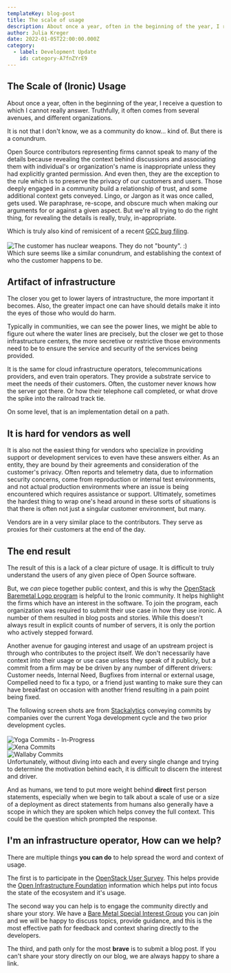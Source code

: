 ```yaml
---
templateKey: blog-post
title: The scale of usage
description: About once a year, often in the beginning of the year, I receive a question to which I cannot really answer. Truthfully, it often comes from several avenues, and different organizations.
author: Julia Kreger
date: 2022-01-05T22:00:00.000Z
category:
  - label: Development Update
    id: category-A7fnZYrE9
---
```


## The Scale of (Ironic) Usage ##

About once a year, often in the beginning of the year, I receive a question to which I cannot really answer. Truthfully, it often comes from several avenues, and different organizations.

It is not that I don't know, we as a community do know... kind of. But there is a conundrum.

Open Source contributors representing firms cannot speak to many of the details because revealing the context behind discussions and associating them with individual's or organization's name is inappropriate unless they had explicitly granted permission. And even then, they are the exception to the rule which is to preserve the privacy of our customers and users. Those deeply engaged in a community build a relationship of trust, and some additional context gets conveyed. Lingo, or Jargon as it was once called, gets used. We paraphrase, re-scope, and obscure much when making our arguments for or against a given aspect. But we're all trying to do the right thing, for revealing the details is really, truly, in-appropriate.

Which is truly also kind of remisicent of a recent [GCC bug filing](https://gcc.gnu.org/bugzilla/show_bug.cgi?id=95644#c4).
<br>
<br>
![The customer has nuclear weapons.  They do not "bounty". :)](/img/customer-has-nuclear-weapons.jpg)
<br>
Which sure seems like a similar conundrum, and establishing the context of who the customer happens to be.

## Artifact of infrastructure ##

The closer you get to lower layers of intrastructure, the more important it becomes. Also, the greater impact one can have should details make it into the eyes of those who would do harm.

Typically in communities, we can see the power lines, we might be able to figure out where the water lines are precisely, but the closer we get to those infrastructure centers, the more secretive or restrictive those environments need to be to ensure the service and security of the services being provided.

It is the same for cloud infrastructure operators, telecommunications providers, and even train operators. They provide a substrate service to meet the needs of their customers. Often, the customer never knows how the server got there. Or how their telephone call completed, or what drove the spike into the railroad track tie.

On some level, that is an implementation detail on a path.

## It is hard for vendors as well ##

It is also not the easiest thing for vendors who specialize in providing support or development services to even have these answers either. As an entity, they are bound by their agreements and consideration of the customer's privacy. Often reports and telemetry data, due to information security concerns, come from reproduction or internal test environments, and not actual production environments where an issue is being encountered which requires assistance or support. Ultimately, sometimes the hardest thing to wrap one's head around in these sorts of situations is that there is often not just a singular customer environment, but many.

Vendors are in a very similar place to the contributors. They serve as proxies for their customers at the end of the day.

## The end result ##

The result of this is a lack of a clear picture of usage. It is difficult to truly understand the users of any given piece of Open Source software.

But, we *can* piece together public context, and this is why the [OpenStack Baremetal Logo program](https://www.openstack.org/use-cases/bare-metal/) is helpful to the Ironic community. It helps highlight the firms which have an interest in the software. To join the program, each organization was required to submit their use case in how they use ironic. A number of them resulted in blog posts and stories. While this doesn't always result in explicit counts of number of servers, it is only the portion who actively stepped forward.

Another avenue for gauging interest and usage of an upstream project is through who contributes to the project itself. We don't necessarily have context into their usage or use case unless they speak of it publicly, but a commit from a firm may be be driven by any number of different drivers: Customer needs, Internal Need, Bugfixes from internal or external usage, Compelled need to fix a typo, or a friend just wanting to make sure they can have breakfast on occasion with another friend resulting in a pain point being fixed.

The following screen shots are from [Stackalytics](https://www.stackalytics.io/?module=ironic-group&metric=commits) conveying commits by companies over the current Yoga development cycle and the two prior development cycles.
<br>
<br>
![Yoga Commits - In-Progress](/img/yoga-in-progress-commits.jpg "Yoga Commits January 5th 2022")
<br>
![Xena Commits](/img/xena-commits.jpg "Xena Development Cycle Commits")
<br>
![Wallaby Commits](/img/wallaby-commits.jpg "Wallaby Development Cycle Commits")
<br>
Unfortunately, without diving into each and every single change and trying to determine the motivation behind each, it is difficult to discern the interest and driver.

And as humans, we tend to put more weight behind **direct** first person statements, especially when we begin to talk about a scale of use or a size of a deployment as direct statements from humans also generally have a scope in which they are spoken which helps convey the full context. This could be the question which prompted the response.

## I'm an infrastructure operator, How can we help? ##

There are multiple things **you can do** to help spread the word and context of usage. 

The first is to participate in the [OpenStack User Survey](https://www.openstack.org/user-survey). This helps provide the [Open Infrastructure Foundation](https://openinfra.dev/) information which helps put into focus the state of the ecosystem and it's usage.

The second way you can help is to engage the community directly and share your story. We have a [Bare Metal Special Interest Group](https://etherpad.opendev.org/p/bare-metal-sig) you can join and we will be happy to discuss topics, provide guidance, and this is the most effective path for feedback and context sharing directly to the developers.

The third, and path only for the most **brave** is to submit a blog post. If you can't share your story directly on our blog, we are always happy to share a link.
